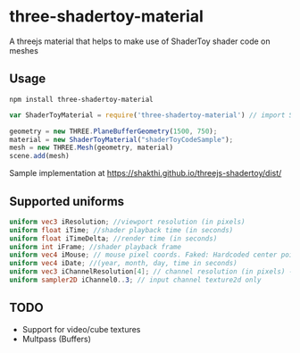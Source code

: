 # three-shadertoy-material
A threejs material that helps to make use of ShaderToy shader code on meshes


Usage 
------
```shell
npm install three-shadertoy-material
```
```javascript
var ShaderToyMaterial = require('three-shadertoy-material') // import ShaderToyMaterial from 'three-shadertoy-material' 

geometry = new THREE.PlaneBufferGeometry(1500, 750);
material = new ShaderToyMaterial("shaderToyCodeSample");
mesh = new THREE.Mesh(geometry, material)
scene.add(mesh)
```

Sample implementation at https://shakthi.github.io/threejs-shadertoy/dist/

Supported uniforms
---------
```glsl
uniform vec3 iResolution; //viewport resolution (in pixels)
uniform float iTime; //shader playback time (in seconds)
uniform float iTimeDelta; //render time (in seconds)
uniform int iFrame; //shader playback frame
uniform vec4 iMouse; // mouse pixel coords. Faked: Hardcoded center point of the iResolution
uniform vec4 iDate; //(year, month, day, time in seconds)
uniform vec3 iChannelResolution[4]; // channel resolution (in pixels) - Not fully optimised
uniform sampler2D iChannel0..3; // input channel texture2d only

```
TODO
-----

- Support for video/cube textures
- Multpass (Buffers) 

